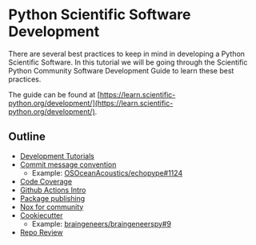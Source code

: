# Python Scientific Software Development

There are several best practices to keep in mind in developing a Python Scientific Software.
In this tutorial we will be going through the Scientific Python Community Software Development
Guide to learn these best practices.

The guide can be found at [https://learn.scientific-python.org/development/](https://learn.scientific-python.org/development/).

## Outline

- [Development Tutorials](https://learn.scientific-python.org/development/tutorials/)
- [Commit message convention](https://github.com/uw-ssec/rse-guidelines/blob/main/conventional-commits.md)
  - Example: [OSOceanAcoustics/echopype#1124](https://github.com/OSOceanAcoustics/echopype/pull/1124)
- [Code Coverage](https://learn.scientific-python.org/development/guides/coverage/)
- [Github Actions Intro](https://learn.scientific-python.org/development/guides/gha-basic/)
- [Package publishing](https://learn.scientific-python.org/development/guides/gha-pure/)
- [Nox for community](https://learn.scientific-python.org/development/guides/tasks/)
- [Cookiecutter](https://github.com/scientific-python/cookie#cookie)
  - Example: [braingeneers/braingeneerspy#9](https://github.com/braingeneers/braingeneerspy/pull/9)
- [Repo Review](https://scientific-python.github.io/repo-review/)
